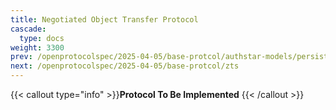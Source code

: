 ```yaml
---
title: Negotiated Object Transfer Protocol
cascade:
  type: docs
weight: 3300
prev: /openprotocolspec/2025-04-05/base-protcol/authstar-models/persistence
next: /openprotocolspec/2025-04-05/base-protcol/zts
---
```


{{< callout type="info" >}}**Protocol To Be Implemented** {{< /callout >}}
